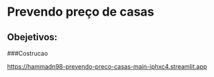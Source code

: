 # Prevendo preço de casas

## Obejetivos:

###Costrucao 

https://hammadn98-prevendo-preco-casas-main-iphxc4.streamlit.app
